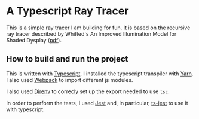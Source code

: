 # A Typescript Ray Tracer

This is a simple ray tracer I am building for fun.
It is based on the recursive ray tracer described by Whitted's An Improved Illumination Model for Shaded Dysplay ([pdf](https://www.cs.drexel.edu/~david/Classes/CS586/Papers/p343-whitted.pdf)).

## How to build and run the project

This is written with [Typescript](https://www.typescriptlang.org/). I installed the typescript transpiler with [Yarn](https://yarnpkg.com/en/).
I also used [Webpack](https://webpack.js.org) to import different js modules.

I also used [Direnv](https://github.com/direnv/direnv) to correcly set up the export needed to use `tsc`.

In order to perform the tests, I used [Jest](https://jestjs.io/) and, in particular, [ts-jest](https://github.com/kulshekhar/ts-jest) to use it with typescript.